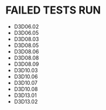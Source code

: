 # FAILED TESTS RUN
* D3D06.02
* D3D06.05
* D3D08.03
* D3D08.05
* D3D08.06
* D3D08.08
* D3D08.09
* D3D10.03
* D3D10.06
* D3D10.07
* D3D10.08
* D3D13.01
* D3D13.02
